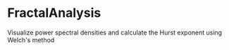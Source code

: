 # FractalAnalysis
Visualize power spectral densities and calculate the Hurst exponent using Welch's method
